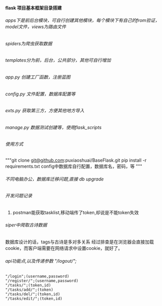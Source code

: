 #### flask 项目基本框架目录搭建
###### apps下是前后台模块，可自行创建其他模块，每个模块下有自己的from验证，model文件，views为路由文件
###### spiders为爬虫获取数据
###### templates分为前，后台，公共部分，其他可自行增加

###### app.py  创建工厂函数，注册蓝图
###### config.py 文件配置，数据库配置等
###### exts.py 获取第三方，方便其他地方导入
###### manage.py 数据测试创建等，使用flask_scripts
###### 使用方式
"""git clone git@github.com:puxiaoshuai/BaseFlask.git
pip install -r requirements.txt
config中数据库自行配置，数据库名，密码，等
"""

###### 不同电脑办公，数据库迁移问题,直接 db upgrade
###### 开发问题记录
1. postman能获取tasklist,移动端传了token,却说是不能token失效
###### siper中爬取古诗数据
数据库设计的话，tags与古诗是多对多关系
经过排查是在浏览器会直接加载cookie，而客户端需要在网络请求中设置cookie，就好了。
###### api功能点,以及传递参数   "/logout/"; 
    "/login";(username,password)
    "/register/";(username,password)
    "/tasks/";(token,id)
    "/tasks/add/";(token)
    "/tasks/del/";(token,id)
    "/tasks/edit/";(token,id)
    
